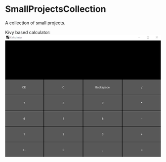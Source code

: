 # SmallProjectsCollection
A collection of small projects.

Kivy based calculator:
<a href="url"><img src="https://github.com/zcribe/SmallProjectsCollection/blob/master/Kalkulaator/calculator_show.gif"></a>
